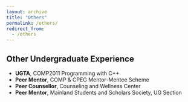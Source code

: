 ```yaml
---
layout: archive
title: "Others"
permalink: /others/
redirect_from:
  - /others
---
```




## Other Undergraduate Experience
- **UGTA**, COMP2011 Programming with C++
- **Peer Mentor**, COMP & CPEG Mentor-Mentee Scheme
- **Peer Counsellor**, Counseling and Wellness Center
- **Peer Mentor**, Mainland Students and Scholars Society, UG Section